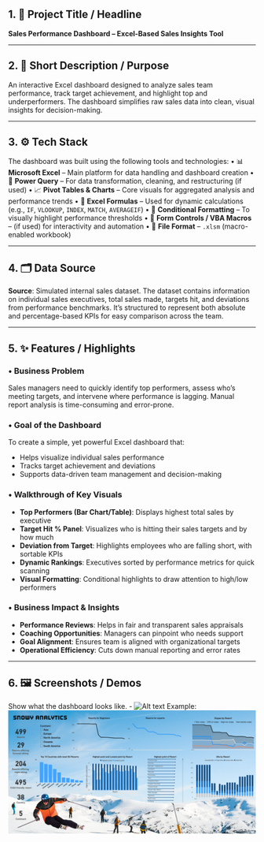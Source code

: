## 1. 📌 Project Title / Headline

**Sales Performance Dashboard – Excel-Based Sales Insights Tool**

---

## 2. 🎯 Short Description / Purpose

An interactive Excel dashboard designed to analyze sales team performance, track target achievement, and highlight top and underperformers. The dashboard simplifies raw sales data into clean, visual insights for decision-making.

---

## 3. ⚙️ Tech Stack

The dashboard was built using the following tools and technologies:
• 📊 **Microsoft Excel** – Main platform for data handling and dashboard creation
• 📂 **Power Query** – For data transformation, cleaning, and restructuring (if used)
• 📈 **Pivot Tables & Charts** – Core visuals for aggregated analysis and performance trends
• 🧠 **Excel Formulas** – Used for dynamic calculations (e.g., `IF`, `VLOOKUP`, `INDEX`, `MATCH`, `AVERAGEIF`)
• 🎯 **Conditional Formatting** – To visually highlight performance thresholds
• 📝 **Form Controls / VBA Macros** – (if used) for interactivity and automation
• 📁 **File Format** – `.xlsm` (macro-enabled workbook)

---

## 4. 🗂️ Data Source

**Source**: Simulated internal sales dataset.
The dataset contains information on individual sales executives, total sales made, targets hit, and deviations from performance benchmarks. It’s structured to represent both absolute and percentage-based KPIs for easy comparison across the team.

---

## 5. ✨ Features / Highlights

### • Business Problem

Sales managers need to quickly identify top performers, assess who’s meeting targets, and intervene where performance is lagging. Manual report analysis is time-consuming and error-prone.

### • Goal of the Dashboard

To create a simple, yet powerful Excel dashboard that:

* Helps visualize individual sales performance
* Tracks target achievement and deviations
* Supports data-driven team management and decision-making

### • Walkthrough of Key Visuals

* **Top Performers (Bar Chart/Table)**: Displays highest total sales by executive
* **Target Hit % Panel**: Visualizes who is hitting their sales targets and by how much
* **Deviation from Target**: Highlights employees who are falling short, with sortable KPIs
* **Dynamic Rankings**: Executives sorted by performance metrics for quick scanning
* **Visual Formatting**: Conditional highlights to draw attention to high/low performers

### • Business Impact & Insights

* **Performance Reviews**: Helps in fair and transparent sales appraisals
* **Coaching Opportunities**: Managers can pinpoint who needs support
* **Goal Alignment**: Ensures team is aligned with organizational targets
* **Operational Efficiency**: Cuts down manual reporting and error rates

---

## 6. 🖼️ Screenshots / Demos
Show what the dashboard looks like. - ![Alt text](https://github.com/username/repo/assets/image.png)
Example: ![Dashboard Preview](https://github.com/the-mansi-goel/Ski-dashboard/blob/main/Snapshot%20of%20the%20Dahbaord.png)

